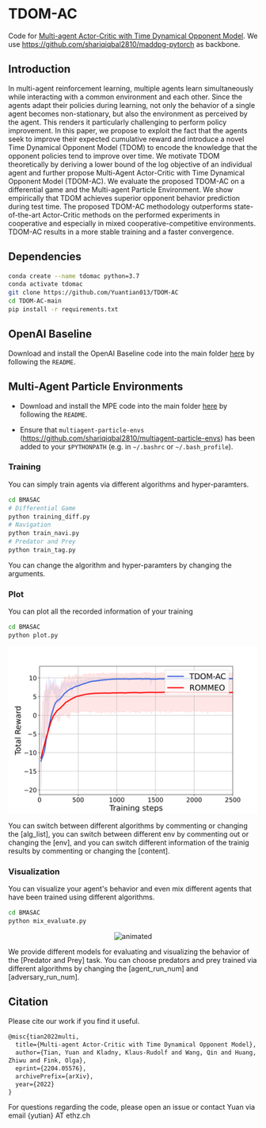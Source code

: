 # TDOM-AC
Code for [Multi-agent Actor-Critic with Time Dynamical Opponent Model](https://arxiv.org/pdf/2204.05576). We use https://github.com/shariqiqbal2810/maddpg-pytorch as backbone.


## Introduction
In multi-agent reinforcement learning, multiple agents learn simultaneously while interacting with a common environment and each other. Since the agents adapt their policies during learning, not only the behavior of a single agent becomes non-stationary, but also the environment as perceived by the agent. This renders it particularly challenging to perform policy improvement. In this paper, we propose to exploit the fact that the agents seek to improve their expected cumulative reward and introduce a novel Time Dynamical Opponent Model (TDOM) to encode the knowledge that the opponent policies tend to improve over time. We motivate TDOM theoretically by deriving a lower bound of the log objective of an individual agent and further propose Multi-Agent Actor-Critic with Time Dynamical Opponent Model (TDOM-AC). We evaluate the proposed TDOM-AC on a differential game and the Multi-agent Particle Environment. We show empirically that TDOM achieves superior opponent behavior prediction during test time. The proposed TDOM-AC methodology outperforms state-of-the-art Actor-Critic methods on the performed experiments in cooperative and especially in mixed cooperative-competitive environments. TDOM-AC results in a more stable training and a faster convergence.

## Dependencies
```bash
conda create --name tdomac python=3.7
conda activate tdomac
git clone https://github.com/Yuantian013/TDOM-AC
cd TDOM-AC-main
pip install -r requirements.txt
```
## OpenAI Baseline
Download and install the OpenAI Baseline code into the main folder [here](https://github.com/openai/baselines)
by following the `README`.

## Multi-Agent Particle Environments

- Download and install the MPE code into the main folder [here](https://github.com/openai/multiagent-particle-envs)
by following the `README`.

- Ensure that `multiagent-particle-envs` (https://github.com/shariqiqbal2810/multiagent-particle-envs) has been added to your `$PYTHONPATH` (e.g. in `~/.bashrc` or `~/.bash_profile`).

### Training
You can simply train agents via different algorithms and hyper-paramters.
```bash
cd BMASAC
# Differential Game
python training_diff.py 
# Navigation
python train_navi.py
# Predator and Prey
python train_tag.py
```
You can change the algorithm and hyper-paramters by changing the arguments.

### Plot
You can plot all the recorded information of your training

```bash
cd BMASAC
python plot.py
```

<p align="center">
  <img src="https://github.com/Yuantian013/TDOM-AC/blob/main/visualizations/Diff-training-Return.svg" width="600"/>
</p>

You can switch between different algorithms by commenting or changing the [alg_list], you can switch between different env by commenting out or changing the [env], and you can switch different information of the trainig results by commenting or changing the [content].

### Visualization
You can visualize your agent's behavior and even mix different agents that have been trained using different algorithms.

```bash
cd BMASAC
python mix_evaluate.py
```

<p align="center">
  <img src="https://github.com/Yuantian013/TDOM-AC/blob/main/visualizations/p7p.gif" alt="animated" />
</p>

We provide different models for evaluating and visualizing the behavior of the [Predator and Prey] task. You can choose predators and prey trained via different algorithms by changing the [agent_run_num] and [adversary_run_num].


## Citation
Please cite our work if you find it useful.
```biblatex
@misc{tian2022multi,
  title={Multi-agent Actor-Critic with Time Dynamical Opponent Model},
  author={Tian, Yuan and Kladny, Klaus-Rudolf and Wang, Qin and Huang, Zhiwu and Fink, Olga},
  eprint={2204.05576},
  archivePrefix={arXiv},
  year={2022}
}
```
For questions regarding the code, please open an issue or contact Yuan via email {yutian} AT ethz.ch

